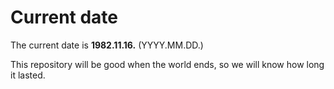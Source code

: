 # Current date

The current date is **1982.11.16.** (YYYY.MM.DD.)

This repository will be good when the world ends, so we will know how long it lasted.